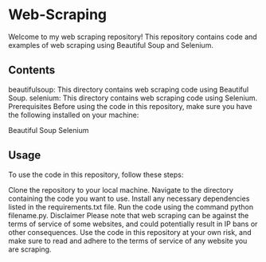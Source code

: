 # Web-Scraping

Welcome to my web scraping repository! This repository contains code and examples of web scraping using Beautiful Soup and Selenium.

## Contents
beautifulsoup: This directory contains web scraping code using Beautiful Soup.
selenium: This directory contains web scraping code using Selenium.
Prerequisites
Before using the code in this repository, make sure you have the following installed on your machine:

Beautiful Soup
Selenium
## Usage
To use the code in this repository, follow these steps:

Clone the repository to your local machine.
Navigate to the directory containing the code you want to use.
Install any necessary dependencies listed in the requirements.txt file.
Run the code using the command python filename.py.
Disclaimer
Please note that web scraping can be against the terms of service of some websites, and could potentially result in IP bans or other consequences. Use the code in this repository at your own risk, and make sure to read and adhere to the terms of service of any website you are scraping.

